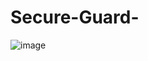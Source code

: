 # Secure-Guard-
![image](https://github.com/AnIntellectualBeing/Secure-Guard-/assets/111394690/357aab9b-87bc-420f-a5b2-7295dca08591)
